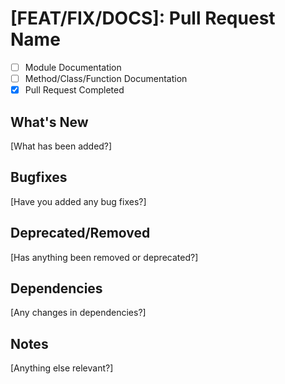 # [FEAT/FIX/DOCS]: Pull Request Name 

- [ ] Module Documentation
- [ ] Method/Class/Function Documentation
- [x] Pull Request Completed 

## What's New
[What has been added?]

## Bugfixes
[Have you added any bug fixes?]

## Deprecated/Removed
[Has anything been removed or deprecated?]

## Dependencies
[Any changes in dependencies?]

## Notes
[Anything else relevant?]

